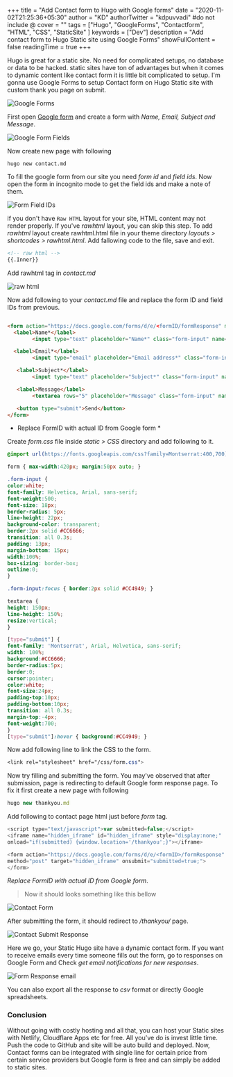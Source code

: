+++
title = "Add Contact form to Hugo with Google forms"
date = "2020-11-02T21:25:36+05:30"
author = "KD"
authorTwitter = "kdpuvvadi" #do not include @
cover = ""
tags = ["Hugo", "GoogleForms", "Contactform", "HTML", "CSS", "StaticSite" ]
keywords = ["Dev"]
description = "Add contact form to Hugo Static site using Google Forms"
showFullContent = false
readingTime = true
+++

Hugo is great for a static site. No need for complicated setups, no database or data to be hacked. static sites have ton of advantages but when it comes to dynamic content like contact form it is little bit complicated to setup. I'm gonna use Google Forms to setup Contact form on Hugo Static site with custom thank you page on submit.

![Google Forms](/image/google-forms.webp)

First open [Google form](https://www.google.com/forms/about/) and create a form with *Name, Email, Subject and Message*.

![Google Form Fields](/image/contact-form-google-form-fields.webp)

Now create new page with following

```shell
hugo new contact.md
```

To fill the google form from our site you need *form id* and *field ids*. Now open the form in incognito mode to get the field ids and make a note of them.

![Form Field IDs](/image/google-form-fields.webp)

if you don't have `Raw HTML` layout for your site, HTML content may not render properly. If you've *rawhtml* layout, you can skip this step.
To add *rawhtml* layout create rawhtml.html file in your theme directory *layouts > shortcodes > rawhtml.html*. Add fallowing code to the file, save and exit.

```html
<!-- raw html -->
{{.Inner}}
```

Add rawhtml tag in *contact.md*

![raw html](/image/rawhtml.webp)

Now add following to your *contact.md* file and replace the form ID and field IDs from previous.

```html

<form action="https://docs.google.com/forms/d/e/<formID/formResponse" method="post" target="hidden_iframe" onsubmit="submitted=true">
  <label>Name*</label>
        <input type="text" placeholder="Name*" class="form-input" name="entry.719211028" required>

  <label>Email*</label>
        <input type="email" placeholder="Email address*" class="form-input" name="entry.1119409224" required>

   <label>Subject*</label>
        <input type="text" placeholder="Subject*" class="form-input" name="entry.1043109960" required>

   <label>Message</label>
        <textarea rows="5" placeholder="Message" class="form-input" name="entry.1348223678" ></textarea>

   <button type="submit">Send</button>
</form>

```

* Replace FormID with actual ID from Google form *

Create *form.css* file inside *static > CSS* directory and add following to it.

```css
@import url(https://fonts.googleapis.com/css?family=Montserrat:400,700);

form { max-width:420px; margin:50px auto; }

.form-input {
color:white;
font-family: Helvetica, Arial, sans-serif;
font-weight:500;
font-size: 18px;
border-radius: 5px;
line-height: 22px;
background-color: transparent;
border:2px solid #CC6666;
transition: all 0.3s;
padding: 13px;
margin-bottom: 15px;
width:100%;
box-sizing: border-box;
outline:0;
}

.form-input:focus { border:2px solid #CC4949; }

textarea {
height: 150px;
line-height: 150%;
resize:vertical;
}

[type="submit"] {
font-family: 'Montserrat', Arial, Helvetica, sans-serif;
width: 100%;
background:#CC6666;
border-radius:5px;
border:0;
cursor:pointer;
color:white;
font-size:24px;
padding-top:10px;
padding-bottom:10px;
transition: all 0.3s;
margin-top:-4px;
font-weight:700;
}
[type="submit"]:hover { background:#CC4949; }

```

Now add following line to link the CSS to the form.

```css
<link rel="stylesheet" href="/css/form.css">
```

Now try filling and submitting the form. You may've observed that after submission, page is redirecting to default Google form response page. To fix it first create a new page with following

```js
hugo new thankyou.md
```

Add following to contact page html just before *form* tag.

```js
<script type="text/javascript">var submitted=false;</script>
<iframe name="hidden_iframe" id="hidden_iframe" style="display:none;"
onload="if(submitted) {window.location='/thankyou';}"></iframe>

<form action="https://docs.google.com/forms/d/e/<formID>/formResponse"
method="post" target="hidden_iframe" onsubmit="submitted=true;">
</form>
```

*Replace FormID with actual ID from Google form*.

> Now it should looks something like this bellow

![Contact Form](/image/contact-form.webp)

After submitting the form, it should redirect to */thankyou/* page.

![Contact Submit Response](/image/contact-res.webp)

Here we go, your Static Hugo site have a dynamic contact form. If you want to receive emails every time someone fills out the form, go to responses on Google Form and Check *get email notifications for new responses*.

![Form Response email](/image/google-form-res-email.webp)

You can also export all the response to *csv* format or directly Google spreadsheets.

### Conclusion

Without going with costly hosting and all that, you can host your Static sites with Netlify, Cloudflare Apps etc for free. All you've do is invest little time. Push the code to GitHub and site will be auto build and deployed. Now, Contact forms can be integrated with single line for certain price from certain service providers but Google form is free and can simply be added to static sites.
